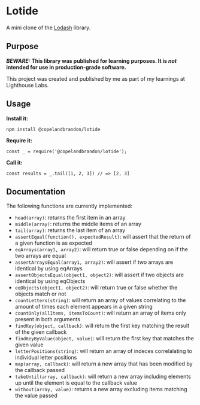 # Lotide

A mini clone of the [Lodash](https://lodash.com) library.

## Purpose

**_BEWARE:_ This library was published for learning purposes. It is _not_ intended for use in production-grade software.**

This project was created and published by me as part of my learnings at Lighthouse Labs. 

## Usage

**Install it:**

`npm install @copelandbrandon/lotide`

**Require it:**

`const _ = require('@copelandbrandon/lotide');`

**Call it:**

`const results = _.tail([1, 2, 3]) // => [2, 3]`

## Documentation

The following functions are currently implemented:

* `head(array)`: returns the first item in an array
* `middle(array)`: returns the middle items of an array
* `tail(array)`: returns the last item of an array
* `assertEqual(function(), expectedResult)`: will assert that the return of a given function is as expected
* `eqArrays(array1, array2)`: will return true or false depending on if the two arrays are equal
* `assertArraysEqual(array1, array2)`: will assert if two arrays are identical by using eqArrays
* `assertObjectsEqual(object1, object2)`: will assert if two objects are identical by using eqObjects
* `eqObjects(object1, object2)`: will return true or false whether the objects match or not
* `countLetters(string)`: will return an array of values correlating to the amount of times each element appears in a given string
* `countOnly(allItems, itemsToCount)`: will return an array of items only present in both arguments
* `findKey(object, callback)`: will return the first key matching the result of the given callback
* `findKeyByValue(object, value)`: will return the first key that matches the given value
* `letterPositions(string)`: will return an array of indeces correlalating to individual letter positions
* `map(array, callback)`: will return a new array that has been modified by the callback passed
* `takeUntil(array, callback)`: will return a new array including elements up until the element is equal to the callback value
* `without(array, value)`: returns a new array excluding items matching the value passed